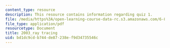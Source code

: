 ```yaml
---
content_type: resource
description: This resource contains information regarding quiz 1.
file: /media/https%3A/open-learning-course-data-rc.s3.amazonaws.com/6-837-computer-graphics-fall-2012/bd1dc9cdb744de87238ef9d34735546c_MIT6_837F12_2003qz1_ray_tr.pdf
file_type: application/pdf
resourcetype: Document
title: 2003_ray tracing
uid: bd1dc9cd-b744-de87-238e-f9d34735546c
---
```

